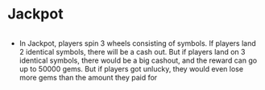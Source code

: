 # Jackpot

<figure><img src="https://lh7-rt.googleusercontent.com/docsz/AD_4nXfe31VhrKKISI56X4P9bmmIG0YjtwR31X-3AtpW1y1fwOXuIu_0Ymi8c_hO7yayvH-8Jx0GnQH1sWnVmAZhX4qy268HlC6YDqs801tEXToCdQp2pzzywrrqkbzVskCuATp_MFEc?key=rX80Bxrq05xJeZ60gjPi91-Z" alt=""><figcaption></figcaption></figure>

* In Jackpot, players spin 3 wheels consisting of symbols. If players land 2 identical symbols, there will be a cash out. But if players land on 3 identical symbols, there would be a big cashout, and the reward can go up to 50000 gems. But if players got unlucky, they would even lose more gems than the amount they paid for

